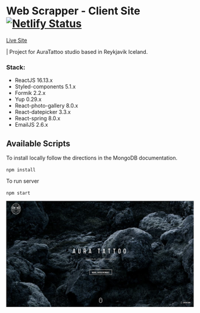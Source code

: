 # Web Scrapper - Client Site [![Netlify Status](https://api.netlify.com/api/v1/badges/0666032a-5fec-4524-b57e-6da3943739d7/deploy-status)](https://app.netlify.com/sites/aurareykjavik/deploys)

[Live Site](https://www.aurareykjavik.com/) 

| Project for AuraTattoo studio based in Reykjavik Iceland.

### Stack: 

- ReactJS 16.13.x
- Styled-components 5.1.x
- Formik 2.2.x
- Yup 0.29.x
- React-photo-gallery 8.0.x
- React-datepicker 3.3.x
- React-spring 8.0.x
- EmailJS 2.6.x

## Available Scripts

To install locally follow the directions in the MongoDB documentation.

`npm install`

To run server

`npm start`

![aura](/aura.png)

